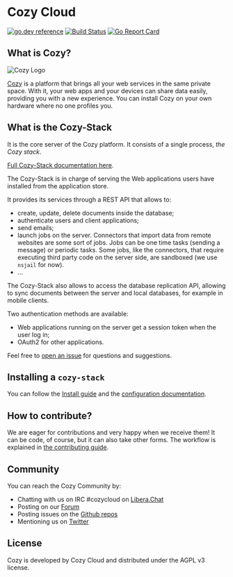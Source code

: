 Cozy Cloud
==========

[![go.dev reference](https://pkg.go.dev/badge/github.com/cozy/cozy-stack)](https://pkg.go.dev/github.com/cozy/cozy-stack)
[![Build Status](https://github.com/cozy/cozy-stack/workflows/CI/badge.svg)](https://github.com/cozy/cozy-stack/actions)
[![Go Report Card](https://goreportcard.com/badge/github.com/cozy/cozy-stack)](https://goreportcard.com/report/github.com/cozy/cozy-stack)


## What is Cozy?

![Cozy Logo](https://cdn.rawgit.com/cozy/cozy-guidelines/master/templates/cozy_logo_small.svg)

[Cozy](https://cozy.io) is a platform that brings all your web services in the
same private space. With it, your web apps and your devices can share data
easily, providing you with a new experience. You can install Cozy on your own
hardware where no one profiles you.


## What is the Cozy-Stack

It is the core server of the Cozy platform. It consists of a single process, *the Cozy stack*. 

[Full Cozy-Stack documentation here](https://docs.cozy.io/en/cozy-stack/).

The Cozy-Stack is in charge of serving the Web applications users have installed from the application store.

It provides its services through a REST API that allows to:

 - create, update, delete documents inside the database;
 - authenticate users and client applications;
 - send emails;
 - launch jobs on the server. Connectors that import data from remote websites are some sort of jobs. Jobs can be one time tasks (sending a message) or periodic tasks. Some jobs, like the connectors, that require executing third party code on the server side, are sandboxed (we use `nsjail` for now).
 - …

The Cozy-Stack also allows to access the database replication API, allowing to sync documents between the server and local databases, for example in mobile clients.

Two authentication methods are available:

 - Web applications running on the server get a session token when the user log in;
 - OAuth2 for other applications.

Feel free to [open an issue](https://github.com/cozy/cozy-stack/issues/new)
for questions and suggestions.


## Installing a `cozy-stack`

You can follow the [Install guide](docs/INSTALL.md) and the [configuration
documentation](docs/config.md).


## How to contribute?

We are eager for contributions and very happy when we receive them! It can be
code, of course, but it can also take other forms. The workflow is explained
in [the contributing guide](docs/CONTRIBUTING.md).


## Community

You can reach the Cozy Community by:

* Chatting with us on IRC #cozycloud on [Libera.Chat](https://web.libera.chat/#cozycloud)
* Posting on our [Forum](https://forum.cozy.io)
* Posting issues on the [Github repos](https://github.com/cozy/)
* Mentioning us on [Twitter](https://twitter.com/cozycloud)


## License

Cozy is developed by Cozy Cloud and distributed under the AGPL v3 license.